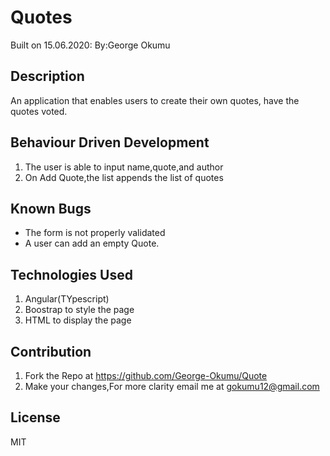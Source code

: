 # Quotes
Built on 15.06.2020: By:George Okumu

## Description
An application that enables users to create their own quotes, have the quotes voted.

## Behaviour Driven Development
1. The user is able to input name,quote,and author
2. On Add Quote,the list appends the list of quotes

## Known Bugs
- The form is not properly validated
- A user can add an empty Quote.

## Technologies Used
1. Angular(TYpescript)
2. Boostrap to style the page
3. HTML to display the page

## Contribution
1. Fork the Repo at https://github.com/George-Okumu/Quote
2. Make your changes,For more clarity email me at gokumu12@gmail.com

## License
MIT
